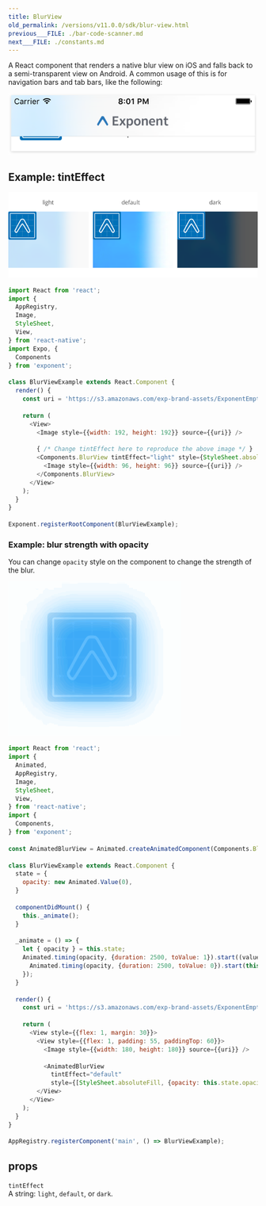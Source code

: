 ```yaml
---
title: BlurView
old_permalink: /versions/v11.0.0/sdk/blur-view.html
previous___FILE: ./bar-code-scanner.md
next___FILE: ./constants.md
---
```


A React component that renders a native blur view on iOS and falls back to a semi-transparent view on Android. A common usage of this is for navigation bars and tab bars, like the following:

![](./nav-bar-blur.png)

## Example: tintEffect

![](./tint-effect-example.png)

```javascript
import React from 'react';
import {
  AppRegistry,
  Image,
  StyleSheet,
  View,
} from 'react-native';
import Expo, {
  Components
} from 'exponent';

class BlurViewExample extends React.Component {
  render() {
    const uri = 'https://s3.amazonaws.com/exp-brand-assets/ExponentEmptyManifest_192.png';

    return (
      <View>
        <Image style={{width: 192, height: 192}} source={{uri}} />

        { /* Change tintEffect here to reproduce the above image */ }
        <Components.BlurView tintEffect="light" style={StyleSheet.absoluteFill}>
          <Image style={{width: 96, height: 96}} source={{uri}} />
        </Components.BlurView>
      </View>
    );
  }
}

Exponent.registerRootComponent(BlurViewExample);
```

### Example: blur strength with opacity

You can change `opacity` style on the component to change the strength of the blur.

![](./blur-opacity-example.gif)

```javascript
import React from 'react';
import {
  Animated,
  AppRegistry,
  Image,
  StyleSheet,
  View,
} from 'react-native';
import {
  Components,
} from 'exponent';

const AnimatedBlurView = Animated.createAnimatedComponent(Components.BlurView);

class BlurViewExample extends React.Component {
  state = {
    opacity: new Animated.Value(0),
  }

  componentDidMount() {
    this._animate();
  }

  _animate = () => {
    let { opacity } = this.state;
    Animated.timing(opacity, {duration: 2500, toValue: 1}).start((value) => {
      Animated.timing(opacity, {duration: 2500, toValue: 0}).start(this._animate);
    });
  }

  render() {
    const uri = 'https://s3.amazonaws.com/exp-brand-assets/ExponentEmptyManifest_192.png';

    return (
      <View style={{flex: 1, margin: 30}}>
        <View style={{flex: 1, padding: 55, paddingTop: 60}}>
          <Image style={{width: 180, height: 180}} source={{uri}} />

          <AnimatedBlurView
            tintEffect="default"
            style={[StyleSheet.absoluteFill, {opacity: this.state.opacity}]} />
        </View>
      </View>
    );
  }
}

AppRegistry.registerComponent('main', () => BlurViewExample);
```

## props

 `tintEffect`  
A string: `light`, `default`, or `dark`.
